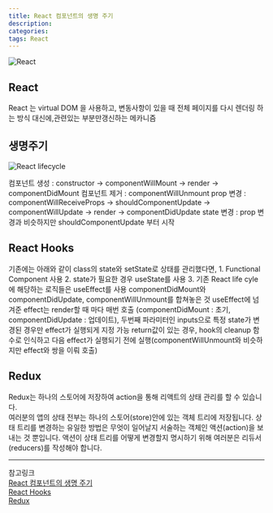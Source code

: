 ```yaml
---
title: React 컴포넌트의 생명 주기
description: 
categories: 
tags: React
---
```





![React](https://cdn-images-1.medium.com/max/2600/1*HSisLuifMO6KbLfPOKtLow.jpeg)

## React

React 는 virtual DOM 을 사용하고, 변동사항이 있을 때 전체 페이지를 다시 렌더링 하는 방식 대신에,관련있는 부분만갱신하는 메카니즘

## 생명주기

![React lifecycle](https://velopert.com/wp-content/uploads/2016/03/Screenshot-from-2016-12-10-00-21-26-1.png)

컴포넌트 생성 : 
constructor -> componentWillMount -> render -> componentDidMount
컴포넌트 제거 :
componentWillUnmount
prop 변경 :
componentWillReceiveProps -> shouldComponentUpdate -> componentWillUpdate -> render -> componentDidUpdate
state 변경 : 
prop 변경과 비슷하지만 shouldComponentUpdate 부터 시작

 
## React Hooks

기존에는 아래와 같이 class의 state와 setState로 상태를 관리했다면,
	1. Functional Component 사용
	2. state가 필요한 경우 useState를 사용
	3. 기존 React life cyle에 해당하는 로직들은 useEffect를 사용
	componentDidMount와 componentDidUpdate, componentWillUnmount를 합쳐놓은 것
useEffect에 넘겨준 effect는 render할 때 마다 매번 호출
(componentDidMount : 초기, componentDidUpdate : 업데이트),
두번째 파라미터인 inputs으로 특정 state가 변경된 경우만 effect가 실행되게 지정 가능
return값이 있는 경우, hook의 cleanup 함수로 인식하고 다음 effect가 실행되기 전에 실행(componentWillUnmount와 비슷하지만 effect와 쌍을 이뤄 호출)


## Redux

Redux는 하나의 스토어에 저장하여 action을 통해 리액트의 상태 관리를 할 수 있습니다.  
여러분의 앱의 상태 전부는 하나의 스토어(store)안에 있는 객체 트리에 저장됩니다. 상태 트리를 변경하는 유일한 방법은 무엇이 일어날지 서술하는 객체인 액션(action)을 보내는 것 뿐입니다. 액션이 상태 트리를 어떻게 변경할지 명시하기 위해 여러분은 리듀서(reducers)를 작성해야 합니다.


---

참고링크  
[React 컴포넌트의 생명 주기](https://velopert.com/1130)  
[React Hooks](https://velog.io/@vies00/React-Hooks)  
[Redux](https://lunit.gitbook.io/redux-in-korean/)
